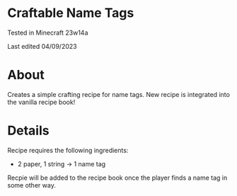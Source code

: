 # Craftable Name Tags

Tested in Minecraft 23w14a

Last edited 04/09/2023

# About

Creates a simple crafting recipe for name tags.  New recipe is integrated into the vanilla recipe book!

# Details

Recipe requires the following ingredients:

 - 2 paper, 1 string -> 1 name tag
 
 Recpie will be added to the recipe book once the player finds a name tag in some other way.
